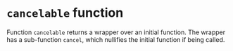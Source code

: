 # `cancelable` function

Function `cancelable` returns a wrapper over an initial function.
The wrapper has a sub-function `cancel`, which nullifies the
initial function if being called.

